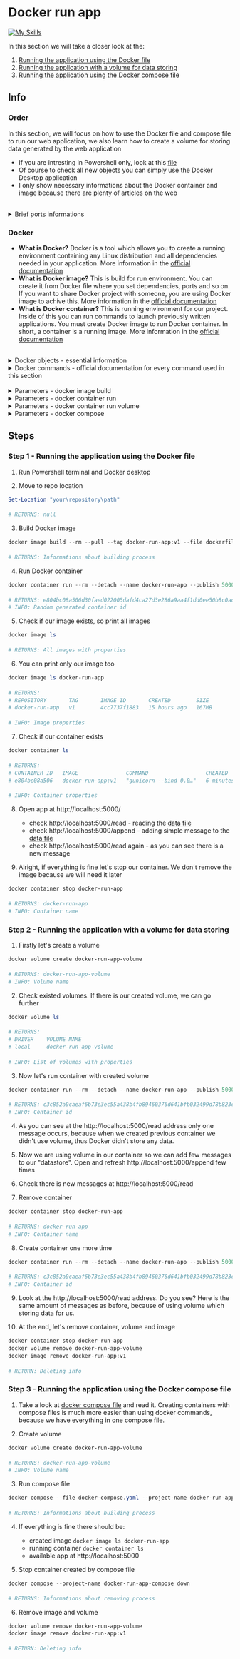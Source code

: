 # Docker run app
[![My Skills](https://skillicons.dev/icons?i=docker,powershell)](https://skillicons.dev)

In this section we will take a closer look at the:
1. [Running the application using the Docker file](#step-1---running-the-application-using-the-docker-file)
2. [Running the application with a volume for data storing](#step-2---running-the-application-with-a-volume-for-data-storing)
3. [Running the application using the Docker compose file](#step-3---running-the-application-using-the-docker-compose-file)

## Info
### Order 
In this section, we will focus on how to use the Docker file and compose file to run our web application, we also learn how to create a volume for storing data generated by the web application
* If you are intresting in Powershell only, look at this [file](DockerRunApp.ps1)
* Of course to check all new objects you can simply use the Docker Desktop application
* I only show necessary informations about the Docker container and image because there are plenty of articles on the web

</br>
<details>
<summary> Brief ports informations</summary>

| Port      | Protocol |
| --------- | -------- |
| 20/21     | (FTP) File Transfer Protocol |
| 2         | (SSH) Secure Shell |
| 80        | (HTTP) Hypertext Transfer Protocol |
| 443       | (HTTPS) Hypertext Transfer Protocol over SSL/TLS |
| 5000      | It is a port for Flask development server and several other applications |

</details>

### Docker 
* **What is Docker?** Docker is a tool which allows you to create a running environment containing any Linux distribution and all dependencies needed in your application. More information in the [official documentation](https://docs.docker.com/guides/docker-overview/) 
* **What is Docker image?** This is build for run environment. You can create it from Docker file where you set dependencies, ports and so on. If you want to share Docker project with someone, you are using Docker image to achive this. More information in the [official documentation](https://docs.docker.com/guides/docker-overview/#images) 
* **What is Docker container?** This is running environment for our project. Inside of this you can run commands to launch previously written applications. You must create Docker image to run Docker container. In short, a container is a running image. More information in the [official documentation](https://docs.docker.com/guides/docker-overview/#containers) 

</br>

<details>
<summary> Docker objects - essential information</summary>
</br>

![DockerObjects](images/DockerFundamentals.drawio.png)

</details>

<details>
<summary> Docker commands - official documentation for every command used in this section</summary>
</br>

* Images
    * [docker image build](https://docs.docker.com/reference/cli/docker/image/build/)
    * [docker image ls](https://docs.docker.com/reference/cli/docker/image/ls/)
    * [docker image remove](https://docs.docker.com/reference/cli/docker/image/rm/)
* Containers
    * [docker container run](https://docs.docker.com/reference/cli/docker/container/run/)
    * [docker container ls](https://docs.docker.com/reference/cli/docker/container/ls/)
    * [docker container stop](https://docs.docker.com/reference/cli/docker/container/stop/)
* Volumes
    * [docker volume create](https://docs.docker.com/reference/cli/docker/volume/create/)
    * [docker volume ls](https://docs.docker.com/reference/cli/docker/volume/ls/)
    * [docker volume remove](https://docs.docker.com/reference/cli/docker/volume/rm/)
* Compose 
    * [docker compose](https://docs.docker.com/reference/cli/docker/compose/)

</details>
</br>

<details>
<summary> Parameters - docker image build </summary>


| Parameter | Value                 | Description |
| --------- | -----                 | ----------- |
| --rm      | _switch_              | Removing intermediate containers after a successful build |
| --pull    | _switch_              | Always attempt to pull a newer version of the image |
| --tag     | {name:tag}            | Image name, it can't contains large characters |
| --file    | {path_to_docker_file} | Build image using a specified Dockerfile  |
| PATH      | .                     | This parameter specifies where to find the files for the "context" of the build on the Docker daemon |

</details>

<details>
<summary> Parameters - docker container run </summary>

| Parameter     | Value                             | Description |
| ---------     | -----                             | ----------- |
| --rm          | _switch_                          | Use it if you'd like Docker to automatically clean up the container and remove the file system when the container exits |
| --detach      | _switch_                          | Running container in detach mode and return container id |
| --name        | {name}                            | Container name, it can't contains large characters |
| --publish     | {port:target_port/protocol}       | This parameter bind container target_port to TCP port of the host |
| IMAGE_NAME    | {image_name}                      | This parameter specifies where to find the files for the "context" of the build on the Docker daemon |

</details>

<details>
<summary> Parameters - docker container run volume </summary>

| Parameter     | Value                         | Description |
| ---------     | -----                         | ----------- |
| --volume      | {volume_name}:{folderPath}    | Use this parameter to attach a volume to a container and specify the folder path to copy to the volume |

</details>

<details>
<summary> Parameters - docker compose </summary>

| Parameter         | Value         | Description |
| ---------         | -----         | ----------- |
| --file            | {filePath}    | Docker compose file path |
| --project-name    | {name}        | Project name created from compose file |
| --detach          | _switch_      | Run in detach mode |

</details>


## Steps

### Step 1 - Running the application using the Docker file

1. Run Powershell terminal and Docker desktop

2. Move to repo location

```powershell
Set-Location "your\repository\path"

# RETURNS: null
```

3. Build Docker image

```powershell
docker image build --rm --pull --tag docker-run-app:v1 --file dockerfile .

# RETURNS: Informations about building process
```

4. Run Docker container

```powershell
docker container run --rm --detach --name docker-run-app --publish 5000:5000/tcp docker-run-app:v1

# RETURNS: e804bc08a506d30faed022005dafd4ca27d3e286a9aa4f1dd0ee50b8c0ace3ad
# INFO: Random generated container id
```

5. Check if our image exists, so print all images

```powershell
docker image ls

# RETURNS: All images with properties
```

6. You can print only our image too 

```powershell
docker image ls docker-run-app

# RETURNS:
# REPOSITORY       TAG       IMAGE ID       CREATED        SIZE
# docker-run-app   v1        4cc7737f1883   15 hours ago   167MB

# INFO: Image properties
```

7. Check if our container exists

```powershell
docker container ls

# RETURNS: 
# CONTAINER ID   IMAGE               COMMAND                  CREATED         STATUS         PORTS                    NAMES
# e804bc08a506   docker-run-app:v1   "gunicorn --bind 0.0…"   6 minutes ago   Up 6 minutes   0.0.0.0:5000->5000/tcp   docker-run-app

# INFO: Container properties
```

8. Open app at http://localhost:5000/
    - check http://localhost:5000/read - reading the [data file](../FirstLook/App/data/data.txt)
    - check http://localhost:5000/append - adding simple message to the [data file](../FirstLook/App/data/data.txt)
    - check http://localhost:5000/read again - as you can see there is a new message 

9. Alright, if everything is fine let's stop our container. We don't remove the image because we will need it later

```powershell
docker container stop docker-run-app

# RETURNS: docker-run-app
# INFO: Container name 
```

### Step 2 - Running the application with a volume for data storing

1. Firstly let's create a volume

```powershell
docker volume create docker-run-app-volume

# RETURNS: docker-run-app-volume
# INFO: Volume name 
```

2. Check existed volumes. If there is our created volume, we can go further

```powershell
docker volume ls

# RETURNS: 
# DRIVER    VOLUME NAME
# local     docker-run-app-volume

# INFO: List of volumes with properties 
```

3. Now let's run container with created volume

```powershell
docker container run --rm --detach --name docker-run-app --publish 5000:5000/tcp --volume docker-run-app-volume:/app/data docker-run-app:v1

# RETURNS: c3c852a0caeaf6b73e3ec55a438b4fb89460376d641bfb032499d78b823cc493
# INFO: Container id
```

4. As you can see at the http://localhost:5000/read address only one message occurs, because when we created previous container we didn't use volume, thus Docker didn't store any data. 

5. Now we are using volume in our container so we can add few messages to our "datastore". Open and refresh http://localhost:5000/append few times

6. Check there is new messages at http://localhost:5000/read

7. Remove container

```powershell
docker container stop docker-run-app

# RETURNS: docker-run-app
# INFO: Container name 
```

8. Create container one more time

```powershell
docker container run --rm --detach --name docker-run-app --publish 5000:5000/tcp --volume docker-run-app-volume:/app/data docker-run-app:v1

# RETURNS: c3c852a0caeaf6b73e3ec55a438b4fb89460376d641bfb032499d78b823cc493
# INFO: Container id
```

9. Look at the http://localhost:5000/read address. Do you see? Here is the same amount of messages as before, because of using volume which storing data for us.

10. At the end, let's remove container, volume and image

```powershell
docker container stop docker-run-app
docker volume remove docker-run-app-volume
docker image remove docker-run-app:v1

# RETURN: Deleting info
```

### Step 3 - Running the application using the Docker compose file

1. Take a look at [docker compose file](../docker-compose.yaml) and read it. Creating containers with compose files is much more easier than using docker commands, because we have everything in one compose file. 

2. Create volume

```powershell
docker volume create docker-run-app-volume

# RETURNS: docker-run-app-volume
# INFO: Volume name 
```

3. Run compose file

```powershell
docker compose --file docker-compose.yaml --project-name docker-run-app-compose up --detach

# RETURNS: Informations about building process
```

4. If everything is fine there should be:
    * created image `docker image ls docker-run-app`
    * running container `docker container ls`
    * available app at http://localhost:5000

5. Stop container created by compose file

```powershell
docker compose --project-name docker-run-app-compose down

# RETURNS: Informations about removing process
```

6. Remove image and volume

```powershell
docker volume remove docker-run-app-volume
docker image remove docker-run-app:v1

# RETURN: Deleting info
```
